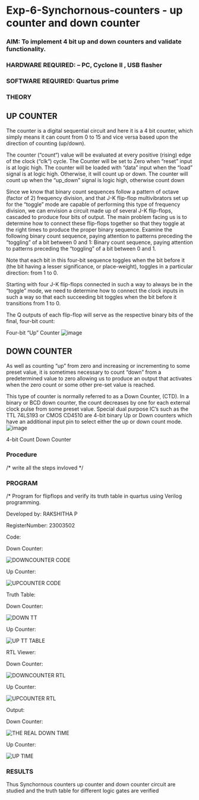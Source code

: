 # Exp-6-Synchornous-counters - up counter and down counter 
### AIM: To implement 4 bit up and down counters and validate  functionality.
### HARDWARE REQUIRED:  – PC, Cyclone II , USB flasher
### SOFTWARE REQUIRED:   Quartus prime
### THEORY 

## UP COUNTER 
The counter is a digital sequential circuit and here it is a 4 bit counter, which simply means it can count from 0 to 15 and vice versa based upon the direction of counting (up/down). 

The counter (“count“) value will be evaluated at every positive (rising) edge of the clock (“clk“) cycle.
The Counter will be set to Zero when “reset” input is at logic high.
The counter will be loaded with “data” input when the “load” signal is at logic high. Otherwise, it will count up or down.
The counter will count up when the “up_down” signal is logic high, otherwise count down

Since we know that binary count sequences follow a pattern of octave (factor of 2) frequency division, and that J-K flip-flop multivibrators set up for the “toggle” mode are capable of performing this type of frequency division, we can envision a circuit made up of several J-K flip-flops, cascaded to produce four bits of output.
The main problem facing us is to determine how to connect these flip-flops together so that they toggle at the right times to produce the proper binary sequence.
Examine the following binary count sequence, paying attention to patterns preceding the “toggling” of a bit between 0 and 1:
Binary count sequence, paying attention to patterns preceding the “toggling” of a bit between 0 and 1.

Note that each bit in this four-bit sequence toggles when the bit before it (the bit having a lesser significance, or place-weight), toggles in a particular direction: from 1 to 0.



 
 

Starting with four J-K flip-flops connected in such a way to always be in the “toggle” mode, we need to determine how to connect the clock inputs in such a way so that each succeeding bit toggles when the bit before it transitions from 1 to 0.

The Q outputs of each flip-flop will serve as the respective binary bits of the final, four-bit count:

 
 

Four-bit “Up” Counter
![image](https://user-images.githubusercontent.com/36288975/169644758-b2f4339d-9532-40c5-af40-8f4f8c942e2c.png)



## DOWN COUNTER 

As well as counting “up” from zero and increasing or incrementing to some preset value, it is sometimes necessary to count “down” from a predetermined value to zero allowing us to produce an output that activates when the zero count or some other pre-set value is reached.

This type of counter is normally referred to as a Down Counter, (CTD). In a binary or BCD down counter, the count decreases by one for each external clock pulse from some preset value. Special dual purpose IC’s such as the TTL 74LS193 or CMOS CD4510 are 4-bit binary Up or Down counters which have an additional input pin to select either the up or down count mode.
![image](https://user-images.githubusercontent.com/36288975/169644844-1a14e123-7228-4ed8-81a9-eb937dff4ac8.png)


4-bit Count Down Counter
### Procedure
/* write all the steps invloved */



### PROGRAM 
/*
Program for flipflops  and verify its truth table in quartus using Verilog programming.

Developed by: RAKSHITHA P

RegisterNumber:  23003502

Code:

Down Counter:

![DOWNCOUNTER CODE](https://github.com/rakshithaprakashkumar11/Exp-7-Synchornous-counters-/assets/150994181/05031b05-d239-481d-bca7-5fd2bf540a34)

Up Counter:

![UPCOUNTER CODE](https://github.com/rakshithaprakashkumar11/Exp-7-Synchornous-counters-/assets/150994181/34117cea-5ea5-40b9-aee9-e5d1e0de9d39)


Truth Table:

Down Counter:

![DOWN TT](https://github.com/rakshithaprakashkumar11/Exp-7-Synchornous-counters-/assets/150994181/cb95be45-34c7-4855-84d4-0375f1ec2a95)

Up Counter:

![UP TT TABLE](https://github.com/rakshithaprakashkumar11/Exp-7-Synchornous-counters-/assets/150994181/243b6d0f-1044-4f77-809a-e7d709ed814d)

RTL Viewer:

Down Counter:

![DOWNCOUNTER RTL](https://github.com/rakshithaprakashkumar11/Exp-7-Synchornous-counters-/assets/150994181/223c61a1-5921-46a6-948c-1a00c1b7a5d4)

Up Counter:

![UPCOUNTER RTL](https://github.com/rakshithaprakashkumar11/Exp-7-Synchornous-counters-/assets/150994181/ad217e57-380b-406c-9f0d-562fbccad100)

Output:

Down Counter:

![THE REAL DOWN TIME](https://github.com/rakshithaprakashkumar11/Exp-7-Synchornous-counters-/assets/150994181/86e3d2d2-a7e5-438b-bd27-86a4b7d38de5)

Up Counter:


![UP TIME](https://github.com/rakshithaprakashkumar11/Exp-7-Synchornous-counters-/assets/150994181/9a3a5c64-b78e-41b7-a618-389c06f55184)








### RESULTS 
Thus Synchornous counters up counter and down counter circuit are studied and the truth table for
different logic gates are verified
